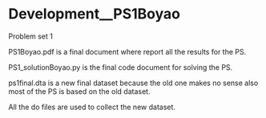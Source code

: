 # Development__PS1Boyao
Problem set 1

PS1Boyao.pdf is a final document where report all the results for the PS.

PS1_solutionBoyao.py is the final code document for solving the PS.

ps1final.dta is a new final dataset because the old one makes no sense also most of the PS is based on the old dataset.


All the do files are used to collect the new dataset.
